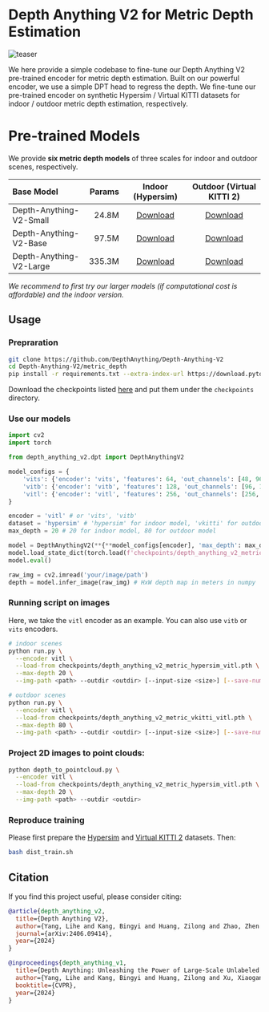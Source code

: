 # Depth Anything V2 for Metric Depth Estimation

![teaser](./assets/compare_zoedepth.png)

We here provide a simple codebase to fine-tune our Depth Anything V2 pre-trained encoder for metric depth estimation. Built on our powerful encoder, we use a simple DPT head to regress the depth. We fine-tune our pre-trained encoder on synthetic Hypersim / Virtual KITTI datasets for indoor / outdoor metric depth estimation, respectively.


# Pre-trained Models

We provide **six metric depth models** of three scales for indoor and outdoor scenes, respectively.

| Base Model | Params | Indoor (Hypersim) | Outdoor (Virtual KITTI 2) |
|:-|-:|:-:|:-:|
| Depth-Anything-V2-Small | 24.8M | [Download](https://huggingface.co/depth-anything/Depth-Anything-V2-Metric-Hypersim-Small/resolve/main/depth_anything_v2_metric_hypersim_vits.pth?download=true) | [Download](https://huggingface.co/depth-anything/Depth-Anything-V2-Metric-VKITTI-Small/resolve/main/depth_anything_v2_metric_vkitti_vits.pth?download=true) |
| Depth-Anything-V2-Base | 97.5M | [Download](https://huggingface.co/depth-anything/Depth-Anything-V2-Metric-Hypersim-Base/resolve/main/depth_anything_v2_metric_hypersim_vitb.pth?download=true) | [Download](https://huggingface.co/depth-anything/Depth-Anything-V2-Metric-VKITTI-Base/resolve/main/depth_anything_v2_metric_vkitti_vitb.pth?download=true) |
| Depth-Anything-V2-Large | 335.3M | [Download](https://huggingface.co/depth-anything/Depth-Anything-V2-Metric-Hypersim-Large/resolve/main/depth_anything_v2_metric_hypersim_vitl.pth?download=true) | [Download](https://huggingface.co/depth-anything/Depth-Anything-V2-Metric-VKITTI-Large/resolve/main/depth_anything_v2_metric_vkitti_vitl.pth?download=true) |

*We recommend to first try our larger models (if computational cost is affordable) and the indoor version.*

## Usage

### Prepraration

```bash
git clone https://github.com/DepthAnything/Depth-Anything-V2
cd Depth-Anything-V2/metric_depth
pip install -r requirements.txt --extra-index-url https://download.pytorch.org/whl/cu121
```

Download the checkpoints listed [here](#pre-trained-models) and put them under the `checkpoints` directory.

### Use our models
```python
import cv2
import torch

from depth_anything_v2.dpt import DepthAnythingV2

model_configs = {
    'vits': {'encoder': 'vits', 'features': 64, 'out_channels': [48, 96, 192, 384]},
    'vitb': {'encoder': 'vitb', 'features': 128, 'out_channels': [96, 192, 384, 768]},
    'vitl': {'encoder': 'vitl', 'features': 256, 'out_channels': [256, 512, 1024, 1024]}
}

encoder = 'vitl' # or 'vits', 'vitb'
dataset = 'hypersim' # 'hypersim' for indoor model, 'vkitti' for outdoor model
max_depth = 20 # 20 for indoor model, 80 for outdoor model

model = DepthAnythingV2(**{**model_configs[encoder], 'max_depth': max_depth})
model.load_state_dict(torch.load(f'checkpoints/depth_anything_v2_metric_{dataset}_{encoder}.pth', map_location='cpu'))
model.eval()

raw_img = cv2.imread('your/image/path')
depth = model.infer_image(raw_img) # HxW depth map in meters in numpy
```

### Running script on images

Here, we take the `vitl` encoder as an example. You can also use `vitb` or `vits` encoders.

```bash
# indoor scenes
python run.py \
  --encoder vitl \
  --load-from checkpoints/depth_anything_v2_metric_hypersim_vitl.pth \
  --max-depth 20 \
  --img-path <path> --outdir <outdir> [--input-size <size>] [--save-numpy]

# outdoor scenes
python run.py \
  --encoder vitl \
  --load-from checkpoints/depth_anything_v2_metric_vkitti_vitl.pth \
  --max-depth 80 \
  --img-path <path> --outdir <outdir> [--input-size <size>] [--save-numpy]
```

### Project 2D images to point clouds:

```bash
python depth_to_pointcloud.py \
  --encoder vitl \
  --load-from checkpoints/depth_anything_v2_metric_hypersim_vitl.pth \
  --max-depth 20 \
  --img-path <path> --outdir <outdir>
```

### Reproduce training

Please first prepare the [Hypersim](https://github.com/apple/ml-hypersim) and [Virtual KITTI 2](https://europe.naverlabs.com/research/computer-vision/proxy-virtual-worlds-vkitti-2/) datasets. Then:

```bash
bash dist_train.sh
```


## Citation

If you find this project useful, please consider citing:

```bibtex
@article{depth_anything_v2,
  title={Depth Anything V2},
  author={Yang, Lihe and Kang, Bingyi and Huang, Zilong and Zhao, Zhen and Xu, Xiaogang and Feng, Jiashi and Zhao, Hengshuang},
  journal={arXiv:2406.09414},
  year={2024}
}

@inproceedings{depth_anything_v1,
  title={Depth Anything: Unleashing the Power of Large-Scale Unlabeled Data}, 
  author={Yang, Lihe and Kang, Bingyi and Huang, Zilong and Xu, Xiaogang and Feng, Jiashi and Zhao, Hengshuang},
  booktitle={CVPR},
  year={2024}
}
```
